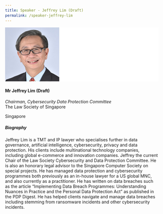 ```yaml
---
title: Speaker - Jeffrey Lim (Draft)
permalink: /speaker-jeffrey-lim
---
```

![David Koh](/images/speakers/speaker-full-left-test-2.jpg)

#### **Mr Jeffrey Lim (Draft)**

*Chairman, Cybersecurity Data Protection Committee*  
The Law Society of Singapore

Singapore

##### **Biography**

Jeffrey Lim is a TMT and IP lawyer who specialises further in data governance, artificial intelligence, cybersecurity, privacy and data protection. His clients include multinational technology companies, including global e-commerce and innovation companies. Jeffrey the current Chair of the Law Society Cybersecurity and Data Protection Committee. He is also an honorary legal advisor to the Singapore Computer Society on special projects. He has managed data protection and cybersecurity programmes both previously as an in-house lawyer for a US global MNC, and also currently as a practitioner. He has written on data breaches such as the article “Implementing Data Breach Programmes: Understanding Nuances in Practice and the Personal Data Protection Act” as published in the PDP Digest. He has helped clients navigate and manage data breaches including stemming from ransomware incidents and other cybersecurity incidents.